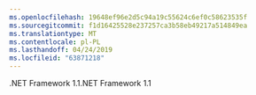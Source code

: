 ```yaml
---
ms.openlocfilehash: 19648ef96e2d5c94a19c55624c6ef0c58623535f
ms.sourcegitcommit: f1d16425528e237257ca3b58eb49217a514849ea
ms.translationtype: MT
ms.contentlocale: pl-PL
ms.lasthandoff: 04/24/2019
ms.locfileid: "63871218"
---
```

<span data-ttu-id="22d48-101">.NET Framework 1.1</span><span class="sxs-lookup"><span data-stu-id="22d48-101">.NET Framework 1.1</span></span>